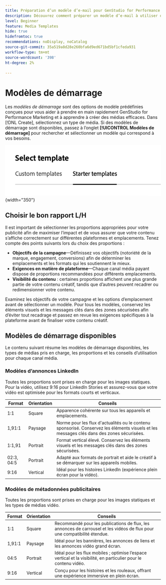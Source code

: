 ```yaml
---
title: Préparation d’un modèle d’e-mail pour GenStudio for Performance Marketing
description: Découvrez comment préparer un modèle d’e-mail à utiliser dans Adobe GenStudio for Performance Marketing.
level: Beginner
feature: Media Templates
hide: true
hidefromtoc: true
recommendations: noDisplay, noCatalog
source-git-commit: 35a519a8d28e260bfa6d9ed671bd5bf1cfeda931
workflow-type: tm+mt
source-wordcount: '398'
ht-degree: 2%

---
```


# Modèles de démarrage

Les _modèles de démarrage_ sont des options de modèle prédéfinies conçues pour vous aider à prendre en main rapidement GenStudio for Performance Marketing et à apprendre à créer des médias efficaces. Dans [!DNL Create], sélectionnez un type de média. Si des modèles de démarrage sont disponibles, passez à l’onglet **[!UICONTROL Modèles de démarrage]** pour rechercher et sélectionner un modèle qui correspond à vos besoins.

![Onglet Modèles de démarrage](/help/assets/starter-templates.png "Sélectionnez les onglets de modèle"){width="350"}

## Choisir le bon rapport L/H

Il est important de sélectionner les proportions appropriées pour votre publicité afin de maximiser l’impact et de vous assurer que votre contenu s’affiche correctement sur différentes plateformes et emplacements. Tenez compte des points suivants lors du choix des proportions :

- **Objectifs de la campagne**—Définissez vos objectifs (notoriété de la marque, engagement, conversions) afin de déterminer les emplacements et les formats qui les soutiennent le mieux.
- **Exigences en matière de plateforme**—Chaque canal média payant dispose de proportions recommandées pour différents emplacements.
- **Visibilité du contenu** : certaines proportions affichent une plus grande partie de votre contenu créatif, tandis que d’autres peuvent recadrer ou redimensionner votre contenu.

Examinez les objectifs de votre campagne et les options d’emplacement avant de sélectionner un modèle. Pour tous les modèles, conservez les éléments visuels et les messages clés dans des zones sécurisées afin d’éviter tout recadrage et passez en revue les exigences spécifiques à la plateforme avant de finaliser votre contenu créatif.

## Modèles de démarrage disponibles

Le contenu suivant résume les modèles de démarrage disponibles, les types de médias pris en charge, les proportions et les conseils d’utilisation pour chaque canal média.

### Modèles d’annonces LinkedIn

Toutes les proportions sont prises en charge pour les images statiques. Pour la vidéo, utilisez 9:16 pour LinkedIn Stories et assurez-vous que votre vidéo est optimisée pour les formats courts et verticaux.

| Format | Orientation | Conseils |
|--------------|--------------|------------------------------------------------------------------------------------------------|
| 1:1 | Square | Apparence cohérente sur tous les appareils et emplacements. |
| 1,91:1 | Paysage | Norme pour les flux d&#39;actualités ou le contenu sponsorisé. Conservez les éléments visuels et les messages clés dans des zones sécurisées. |
| 1:1,91 | Portrait | Format vertical élevé. Conservez les éléments visuels et les messages clés dans des zones sécurisées. |
| 02:3, 04:5 | Portrait | Adapté aux formats de portrait et aide le créatif à se démarquer sur les appareils mobiles. |
| 9:16 | Vertical | Idéal pour les histoires LinkedIn (expérience plein écran pour la vidéo). |

### Modèles de métadonnées publicitaires

Toutes les proportions sont prises en charge pour les images statiques et les types de médias vidéo.

| Format | Orientation | Conseils |
|--------------|--------------|------------------------------------------------------------------------------------------------|
| 1:1 | Square | Recommandé pour les publications de flux, les annonces de carrousel et les vidéos de flux pour une compatibilité étendue. |
| 1,91:1 | Paysage | Idéal pour les bannières, les annonces de liens et les annonces vidéo grand écran. |
| 04:5 | Portrait | Idéal pour les flux mobiles ; optimise l’espace vertical et la visibilité, en particulier pour le contenu vidéo. |
| 9:16 | Vertical | Conçu pour les histoires et les rouleaux, offrant une expérience immersive en plein écran. |

